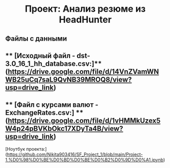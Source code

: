 # <center> Проект: Анализ резюме из HeadHunter

## Файлы с данными
## ** [Исходный файл - dst-3.0_16_1_hh_database.csv:]** (https://drive.google.com/file/d/14VnZVamWNWB25uCq7saL9QvNB39MROQ8/view?usp=drive_link)
## ** [Файл с курсами валют - ExchangeRates.csv:] **(https://drive.google.com/file/d/1vHMMkUzex5W4p24pBVKbOkc17XDyTa4B/view?usp=drive_link)

[Ноутбук проекта:] (https://github.com/Nikita903416/SF_Project_1/blob/main/Project-1.%D0%98%D0%BE%D0%BD%D0%BE%D0%B2%D0%9D%D0%A1.ipynb)
